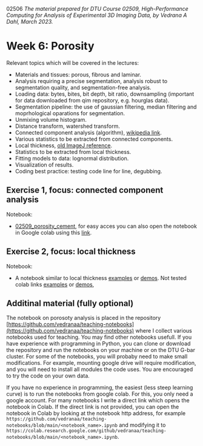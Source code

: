 02506
*The material prepared for DTU Course 02509, High-Performance Computing for Analysis of Experimental 3D Imaging Data, by Vedrana A Dahl, March 2023.*

# Week 6: Porosity

Relevant topics which will be covered in the lectures:
- Materials and tissues: porous, fibrous and laminar.
- Analysis requiring a precise segmentation, analysis robust to segmentation quality, and segmentation-free analysis.
- Loading data: bytes, bites, bit depth, bit ratio, downsampling (important for data downloaded from qim repository, e.g. hourglas data).
- Segmentation pipeline: the use of gaussian filtering, median filtering and moprhological oparations for segmentation.
- Unmixing volume histogram.
- Distance transform, watershed transform.
- Connected component analysis (algorithm), [wikipedia link](https://en.wikipedia.org/wiki/Connected-component_labeling).
- Various statistics to be extracted from connected components.
- Local thickness, [old ImageJ reference](https://www.cambridge.org/core/services/aop-cambridge-core/content/view/3E846EB8BD1F5B0E2C3295D891A99E11/S1431927607074430a.pdf/computing_local_thickness_of_3d_structures_with_imagej.pdf).
- Statistics to be extracted from local thickness.
- Fitting models to data: lognormal distribution.
- Visualization of results.
- Coding best practice: testing code line for line, degubbing.


## Exercise 1, focus: connected component analysis 
Notebook:
- [02509_porosity_cement](https://github.com/vedranaa/teaching-notebooks/blob/main/02509_porosity_cement.ipynb), for easy acces you can also open the notebook in Google colab using this [link](https://colab.research.google.com/github/vedranaa/teaching-notebooks/blob/main/02509_porosity_cement.ipynb).

## Exercise 2, focus: local thickness
Notebook:
- A notebook similar to local thickness [examples](https://github.com/vedranaa/local-thickness/blob/main/Examples.ipynb) or [demos](https://github.com/vedranaa/local-thickness/blob/main/Demos.ipynb). Not tested colab links [examples](https://colab.research.google.com/vedranaa/local-thickness/blob/main/Examples.ipynb) or [demos](https://colab.research.google.com/vedranaa/local-thickness/blob/main/Demos.ipynb),


## Additinal material (fully optional)

The notebook on porosoty analysis is placed in the repository [https://github.com/vedranaa/teaching-notebooks](https://github.com/vedranaa/teaching-notebooks) where I collect various notebooks used for teaching. You may find other notebooks usefull. If you have experience with programming in Python, you can clone or download the repository and run the notebooks on your machine or on the DTU G-bar cluster. For some of the notebooks, you will probaby need to make small modifications. For example, mounting google drive will require modification, and you will need to install all modules the code uses. You are encouraged to try the code on your own data.

If you have no experience in programming, the easiest (less steep learning curve) is to run the notebooks from google colab.  For this, you only need a google account. For many notebooks I write a direct link which opens the notebook in Colab. If the direct link is not provided, you can open the notebook in Colab by looking at the notebook http address, for example `https://github.com/vedranaa/teaching-notebooks/blob/main/<notebook_name>.ipynb` and modifying it to 
`https://colab.research.google.com/github/vedranaa/teaching-notebooks/blob/main/<notebook_name>.ipynb`.


